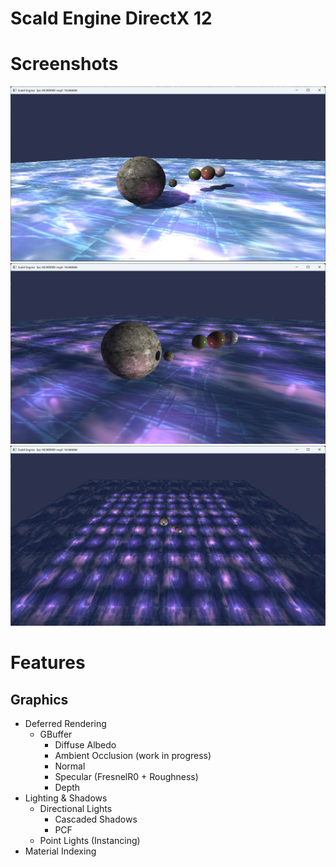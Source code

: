 # Scald Engine DirectX 12

# Screenshots
![](Screenshots/final_scene1.png)
</br>
![](Screenshots/final_scene2.png)
</br>
![](Screenshots/final_scene3.png)
</br>

# Features

## Graphics

- Deferred Rendering
  - GBuffer
    - Diffuse Albedo
    - Ambient Occlusion (work in progress)
    - Normal
    - Specular (FresnelR0 + Roughness)
    - Depth
- Lighting & Shadows
  - Directional Lights
    - Cascaded Shadows
    - PCF
  - Point Lights (Instancing)
- Material Indexing
